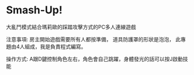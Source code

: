 # Smash-Up!
大亂鬥模式結合瑪莉歐的踩踏攻擊方式的PC多人連線遊戲

注意事項:
房主開始遊戲需要所有人都按準備，
道具防護罩的形狀是泡泡，
此專題由4人組成，我是負責程式編寫。

操作方式:
A跟D鍵控制角色左右，角色會自己跳躍，身體發光的話可以按J啟動技能
